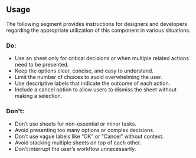 <ComponentHeading name="Sheet"></ComponentHeading>

<TableOfContents></TableOfContents>

## Usage

The following segment provides instructions for designers and developers regarding the appropriate utilization of this
component in various situations.

### Do:

- Use an sheet only for critical decisions or when multiple related actions need to be presented.
- Keep the options clear, concise, and easy to understand.
- Limit the number of choices to avoid overwhelming the user.
- Use descriptive labels that indicate the outcome of each action.
- Include a cancel option to allow users to dismiss the sheet without making a selection.

### Don't:

- Don’t use sheets for non-essential or minor tasks.
- Avoid presenting too many options or complex decisions.
- Don’t use vague labels like “OK” or “Cancel” without context.
- Avoid stacking multiple sheets on top of each other.
- Don’t interrupt the user’s workflow unnecessarily.

